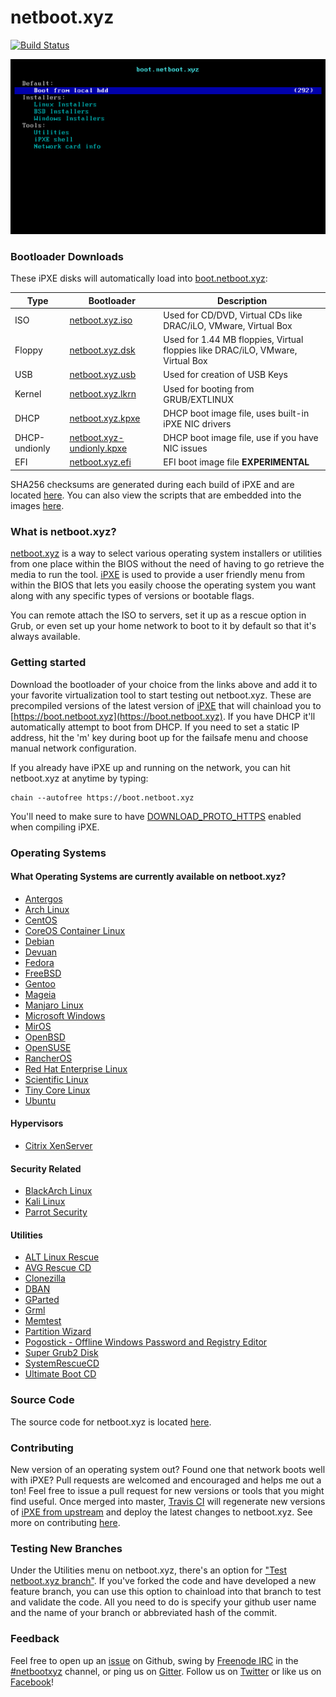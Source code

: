 # netboot.xyz 
[![Build Status](https://travis-ci.org/antonym/netboot.xyz.svg?branch=master)](https://travis-ci.org/antonym/netboot.xyz)

![netboot.xyz menu](img/netboot.xyz.gif)

### Bootloader Downloads

These iPXE disks will automatically load into [boot.netboot.xyz](https://boot.netboot.xyz):

| Type | Bootloader | Description |
|------|------------|-------------|
|ISO| [netboot.xyz.iso](https://boot.netboot.xyz/ipxe/netboot.xyz.iso)| Used for CD/DVD, Virtual CDs like DRAC/iLO, VMware, Virtual Box|
|Floppy| [netboot.xyz.dsk](https://boot.netboot.xyz/ipxe/netboot.xyz.dsk)| Used for 1.44 MB floppies, Virtual floppies like DRAC/iLO, VMware, Virtual Box|
|USB| [netboot.xyz.usb](https://boot.netboot.xyz/ipxe/netboot.xyz.usb)| Used for creation of USB Keys|
|Kernel| [netboot.xyz.lkrn](https://boot.netboot.xyz/ipxe/netboot.xyz.lkrn)| Used for booting from GRUB/EXTLINUX|
|DHCP| [netboot.xyz.kpxe](https://boot.netboot.xyz/ipxe/netboot.xyz.kpxe)| DHCP boot image file, uses built-in iPXE NIC drivers|
|DHCP-undionly| [netboot.xyz-undionly.kpxe](https://boot.netboot.xyz/ipxe/netboot.xyz-undionly.kpxe)| DHCP boot image file, use if you have NIC issues|
|EFI| [netboot.xyz.efi](https://boot.netboot.xyz/ipxe/netboot.xyz.efi)| EFI boot image file **EXPERIMENTAL**|

SHA256 checksums are generated during each build of iPXE and are located [here](https://boot.netboot.xyz/ipxe/netboot.xyz-sha256-checksums.txt).  You can also view the scripts that are embedded into the images [here](https://github.com/antonym/netboot.xyz/tree/master/ipxe/disks).

### What is netboot.xyz?

[netboot.xyz](http://netboot.xyz) is a way to select various operating system installers or utilities from one place within the BIOS without the need of having to go retrieve the media to run the tool.  [iPXE](http://ipxe.org/) is used to provide a user friendly menu from within the BIOS that lets you easily choose the operating system you want along with any specific types of versions or bootable flags.

You can remote attach the ISO to servers, set it up as a rescue option in Grub, or even set up your home network to boot to it by default so that it's always available.

### Getting started

Download the bootloader of your choice from the links above and add it to your favorite virtualization tool to start testing out netboot.xyz.  These are precompiled versions of the latest version of [iPXE](https://github.com/ipxe/ipxe) that will chainload you to [https://boot.netboot.xyz](https://boot.netboot.xyz).  If you have DHCP it'll automatically attempt to boot from DHCP.  If you need to set a static IP address, hit the 'm' key during boot up for the failsafe menu and choose manual network configuration.

If you already have iPXE up and running on the network, you can hit netboot.xyz at anytime by typing:

    chain --autofree https://boot.netboot.xyz

You'll need to make sure to have [DOWNLOAD_PROTO_HTTPS](https://github.com/ipxe/ipxe/blob/master/src/config/general.h#L56) enabled when compiling iPXE.

### Operating Systems

#### What Operating Systems are currently available on netboot.xyz?

* [Antergos](https://antergos.com)
* [Arch Linux](https://www.archlinux.org)
* [CentOS](https://centos.org)
* [CoreOS Container Linux](https://coreos.com/)
* [Debian](https://debian.org)
* [Devuan](https://devuan.org)
* [Fedora](https://fedoraproject.org)
* [FreeBSD](https://freebsd.org)
* [Gentoo](https://gentoo.org)
* [Mageia](http://www.mageia.org)
* [Manjaro Linux](https://manjaro.github.io)
* [Microsoft Windows](https://www.microsoft.com)
* [MirOS](https://www.mirbsd.org)
* [OpenBSD](http://openbsd.org)
* [OpenSUSE](http://opensuse.org)
* [RancherOS](http://rancher.com/rancher-os/)
* [Red Hat Enterprise Linux](https://www.redhat.com/)
* [Scientific Linux](http://scientificlinux.org)
* [Tiny Core Linux](http://tinycorelinux.net)
* [Ubuntu](http://www.ubuntu.com/)

#### Hypervisors

* [Citrix XenServer](http://xenserver.org)

#### Security Related

* [BlackArch Linux](https://blackarch.org)
* [Kali Linux](https://www.kali.org)
* [Parrot Security](https://www.parrotsec.org)

#### Utilities

* [ALT Linux Rescue](https://en.altlinux.org/Rescue)
* [AVG Rescue CD](http://www.avg.com/us-en/avg-rescue-cd)
* [Clonezilla](http://www.clonezilla.org/)
* [DBAN](http://www.dban.org/)
* [GParted](http://gparted.org)
* [Grml](http://grml.org)
* [Memtest](http://www.memtest.org/)
* [Partition Wizard](http://www.partitionwizard.com)
* [Pogostick - Offline Windows Password and Registry Editor](http://pogostick.net/~pnh/ntpasswd)
* [Super Grub2 Disk](http://www.supergrubdisk.org)
* [SystemRescueCD](https://www.system-rescue-cd.org)
* [Ultimate Boot CD](http://www.ultimatebootcd.com)

### Source Code

The source code for netboot.xyz is located [here](https://github.com/antonym/netboot.xyz).

### Contributing

New version of an operating system out?  Found one that network boots well with iPXE?  Pull requests are welcomed and encouraged and helps me out a ton!  Feel free to issue a pull request for new versions or tools that you might find useful.  Once merged into master, [Travis CI](https://travis-ci.org/antonym/netboot.xyz) will regenerate new versions of [iPXE from upstream](https://github.com/ipxe/ipxe) and deploy the latest changes to netboot.xyz.  See more on contributing [here](https://netboot.xyz/contributing).

### Testing New Branches

Under the Utilities menu on netboot.xyz, there's an option for ["Test netboot.xyz branch"](https://github.com/antonym/netboot.xyz/blob/master/src/utils.ipxe#L61).  If you've forked the code and have developed a new feature branch, you can use this option to chainload into that branch to test and validate the code.  All you need to do is specify your github user name and the name of your branch or abbreviated hash of the commit.

### Feedback

Feel free to open up an [issue](https://github.com/antonym/netboot.xyz/issues) on Github, swing by [Freenode IRC](http://freenode.net/) in the [#netbootxyz](http://webchat.freenode.net/?channels=#netbootxyz) channel, or ping us on [Gitter](https://gitter.im/antonym/netboot.xyz?utm_source=share-link&utm_medium=link&utm_campaign=share-link).  Follow us on [Twitter](https://twitter.com/netbootxyz) or like us on [Facebook](https://www.facebook.com/netboot.xyz)!
